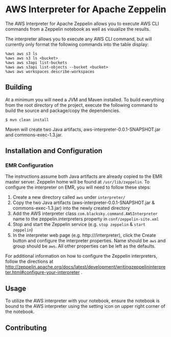 # AWS Interpreter for Apache Zeppelin

The AWS Interpreter for Apache Zeppelin allows you to execute AWS CLI commands from a Zeppelin notebook as well as visualize the results.

The interpreter allows you to execute any AWS CLI command, but will currently only format the following commands into the table display:

```
%aws aws s3 ls
%aws aws s3 ls <bucket>
%aws aws s3api list-buckets
%aws aws s3api list-objects --bucket <bucket>
%aws aws workspaces describe-workspaces
```

## Building

At a minimum you will need a JVM and Maven installed. To build everything from the root directory of the project, execute the following command to build the source and package/copy the dependencies.

```
$ mvn clean install
```
Maven will create two Java artifacts, aws-interpreter-0.0.1-SNAPSHOT.jar and commons-exec-1.3.jar.

## Installation and Configuration

### EMR Configuration

The instructions assume both Java artifacts are already copied to the EMR master server. Zeppelin home will be found at `/usr/lib/zeppelin`. To configure the interpreter on EMR, you will need to follow these steps:

1. Create a new directory called `aws` under `interpreter/` 
2. Copy the two Java artifacts (aws-interpreter-0.0.1-SNAPSHOT.jar & commons-exec-1.3.jar) into the newly created directory
3. Add the AWS interpreter class `com.blacksky.command.AWSInterpreter` name to the zeppelin.interpreters property in `conf/zeppelin-site.xml`
4. Stop and start the Zeppelin service (e.g. `stop zeppelin` & `start zeppelin`)
5. In the interpreter web page (e.g. http://<host>/interpreter), click the Create button and configure the interpreter properties. Name should be `aws` and group should be `aws`. All other properties can be left as the defaults.

For additional information on how to configure the Zeppelin interpreters, follow the directions at http://zeppelin.apache.org/docs/latest/development/writingzeppelininterpreter.html#configure-your-interpreter .

## Usage

To utilize the AWS interpreter with your notebook, ensure the notebook is bound to the AWS interpreter using the setting icon on upper right corner of the notebook.

## Contributing
